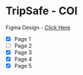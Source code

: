 # TripSafe - COI

Figma Design - [Click Here](https://www.figma.com/design/qHJtz5d5vlbv3nzi6dMcgS/TripSafe---COI?node-id=1-390&node-type=frame&t=oVOIZs01JOhW1p1a-0)

- [x] Page 1
- [ ] Page 2
- [x] Page 3
- [x] Page 4
- [x] Page 5

